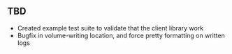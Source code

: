 ## TBD
* Created example test suite to validate that the client library work
* Bugfix in volume-writing location, and force pretty formatting on written logs
